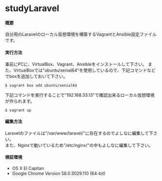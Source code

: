 # studyLaravel

#### 概要
自分用のLaravelのローカル仮想環境を構築するVagrantとAnsible設定ファイルです。

#### 実行方法
事前にPCに、VirtualBox、Vagrant、Ansibleをインストールして下さい。
また、VirtualBoxでは"ubuntu/xenial64"を使用しているので、下記コマンドなどでboxを追加しておいて下さい。

```$ vagrant box add ubuntu/xenial64```

下記コマンドを実行することで"192.168.33.13"で確認出来るローカル仮想環境が作られます。

```$ vagrant up```

#### 編集方法
Laravelのファイルは"/var/www/laravel/"に存在するのでよしなに編集して下さい。  
また、Nginxで動いているため"/etc/nginx/"の中もよしなに編集して下さい。

#### 検証環境
- OS X El Capitan
- Google Chrome Version 58.0.3029.110 (64-bit)